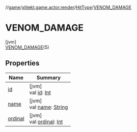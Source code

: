 //[game](../../../../index.md)/[xlitekt.game.actor.render](../../index.md)/[HitType](../index.md)/[VENOM_DAMAGE](index.md)

# VENOM_DAMAGE

[jvm]\
[VENOM_DAMAGE](index.md)(5)

## Properties

| Name | Summary |
|---|---|
| [id](../id.md) | [jvm]<br>val [id](../id.md): [Int](https://kotlinlang.org/api/latest/jvm/stdlib/kotlin/-int/index.html) |
| [name](../../../xlitekt.game.content.vars/-var-type/-v-a-r_-p-l-a-y-e-r/index.md#-372974862%2FProperties%2F440369633) | [jvm]<br>val [name](../../../xlitekt.game.content.vars/-var-type/-v-a-r_-p-l-a-y-e-r/index.md#-372974862%2FProperties%2F440369633): [String](https://kotlinlang.org/api/latest/jvm/stdlib/kotlin/-string/index.html) |
| [ordinal](../../../xlitekt.game.content.vars/-var-type/-v-a-r_-p-l-a-y-e-r/index.md#-739389684%2FProperties%2F440369633) | [jvm]<br>val [ordinal](../../../xlitekt.game.content.vars/-var-type/-v-a-r_-p-l-a-y-e-r/index.md#-739389684%2FProperties%2F440369633): [Int](https://kotlinlang.org/api/latest/jvm/stdlib/kotlin/-int/index.html) |
